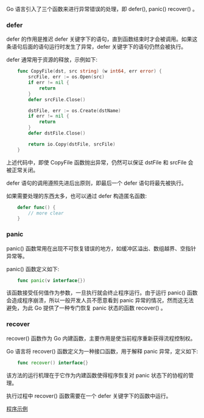 
Go 语言引入了三个函数来进行异常错误的处理，即 defer(), panic() recover() 。

### defer

defer 的作用是推迟 defer 关键字下的语句，直到函数结束时才会被调用。如果这条语句后面的语句运行时发生了异常，defer 关键字下的语句仍然会被执行。

defer 通常用于资源的释放，示例如下:
```go
    func CopyFile(dst, src string) (w int64, err error) {
        srcFile, err := os.Open(src)
        if err != nil {
            return
        }
        defer srcFile.Close()

        dstFile, err := os.Create(dstName)
        if err != nil {
            return
        }
        defer dstFile.Close()

        return io.Copy(dstFile, srcFile)
    }
```
上述代码中，即使 CopyFile 函数抛出异常，仍然可以保证 dstFile 和 srcFile 会被正常关闭。

defer 语句的调用遵照先进后出原则，即最后一个 defer 语句将最先被执行。

如果需要处理的东西太多，也可以通过 defer 构造匿名函数:
```go
    defer func() {
        // more clear
    }
```

### panic

panic() 函数常用在出现不可恢复错误的地方，如缓冲区溢出、数组越界、空指针异常等。

panic() 函数定义如下:
```go
    func panic(v interface{})
```
该函数接受任何值作为参数，一旦执行就会终止程序运行。由于运行 panic() 函数会造成程序崩溃，所以一般开发人员不愿意看到 panic 异常的情况，然而这无法避免，为此 Go 提供了一种专门恢复 panic 状态的函数 recover() 。


### recover

recover() 函数作为 Go 内建函数，主要作用是使当前程序重新获得流程控制权。

Go 语言将 recover() 函数定义为一种接口函数，用于解释 panic 异常，定义如下:
```go
    func recover() interface{}
```
该方法的运行机理在于它作为内建函数使得程序恢复对 panic 状态下的协程的管理。

执行过程中 recover() 函数需要在一个 defer 关键字下的函数中运行。

[程序示例](t/07_recover_from_panic.go)
